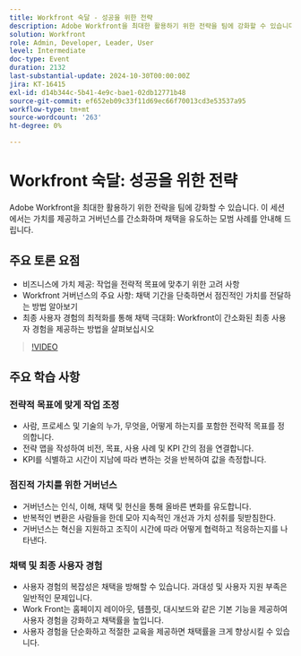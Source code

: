```yaml
---
title: Workfront 숙달 - 성공을 위한 전략
description: Adobe Workfront을 최대한 활용하기 위한 전략을 팀에 강화할 수 있습니다. 이 세션에서는 가치를 제공하고 거버넌스를 간소화하며 채택을 유도하는 모범 사례를 안내해 드립니다.
solution: Workfront
role: Admin, Developer, Leader, User
level: Intermediate
doc-type: Event
duration: 2132
last-substantial-update: 2024-10-30T00:00:00Z
jira: KT-16415
exl-id: d14b344c-5b41-4e9c-bae1-02db12771b48
source-git-commit: ef652eb09c33f11d69ec66f70013cd3e53537a95
workflow-type: tm+mt
source-wordcount: '263'
ht-degree: 0%

---
```


# Workfront 숙달: 성공을 위한 전략

Adobe Workfront을 최대한 활용하기 위한 전략을 팀에 강화할 수 있습니다. 이 세션에서는 가치를 제공하고 거버넌스를 간소화하며 채택을 유도하는 모범 사례를 안내해 드립니다.

## 주요 토론 요점

* 비즈니스에 가치 제공: 작업을 전략적 목표에 맞추기 위한 고려 사항
* Workfront 거버넌스의 주요 사항: 채택 기간을 단축하면서 점진적인 가치를 전달하는 방법 알아보기
* 최종 사용자 경험의 최적화를 통해 채택 극대화: Workfront이 간소화된 최종 사용자 경험을 제공하는 방법을 살펴보십시오

>[!VIDEO](https://video.tv.adobe.com/v/3435746/?learn=on)

## 주요 학습 사항

### 전략적 목표에 맞게 작업 조정

* 사람, 프로세스 및 기술의 누가, 무엇을, 어떻게 하는지를 포함한 전략적 목표를 정의합니다.
* 전략 맵을 작성하여 비전, 목표, 사용 사례 및 KPI 간의 점을 연결합니다.
* KPI를 식별하고 시간이 지남에 따라 변하는 것을 반복하여 값을 측정합니다.

### 점진적 가치를 위한 거버넌스

* 거버넌스는 인식, 이해, 채택 및 헌신을 통해 올바른 변화를 유도합니다.
* 반복적인 변환은 사람들을 한데 모아 지속적인 개선과 가치 성취를 뒷받침한다.
* 거버넌스는 혁신을 지원하고 조직이 시간에 따라 어떻게 협력하고 적응하는지를 나타낸다.

### 채택 및 최종 사용자 경험

* 사용자 경험의 복잡성은 채택을 방해할 수 있습니다. 과대성 및 사용자 지원 부족은 일반적인 문제입니다.
* Work Front는 홈페이지 레이아웃, 템플릿, 대시보드와 같은 기본 기능을 제공하여 사용자 경험을 강화하고 채택률을 높입니다.
* 사용자 경험을 단순화하고 적절한 교육을 제공하면 채택률을 크게 향상시킬 수 있습니다.
